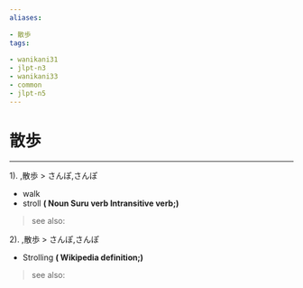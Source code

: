 ```yaml
---
aliases:
    
- 散歩
tags:
    
- wanikani31
- jlpt-n3
- wanikani33
- common
- jlpt-n5
---
```


# 散歩
---
1).
,散歩 > さんぽ,さんぽ

- walk
- stroll
**( Noun Suru verb Intransitive verb;)**
> see also: 
            
2).
,散歩 > さんぽ,さんぽ

- Strolling
**( Wikipedia definition;)**
> see also: 
            
